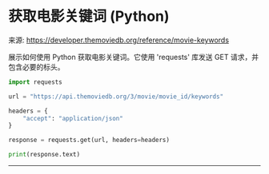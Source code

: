 # 获取电影关键词 (Python)

来源: https://developer.themoviedb.org/reference/movie-keywords

展示如何使用 Python 获取电影关键词。它使用 'requests' 库发送 GET 请求，并包含必要的标头。

```python
import requests

url = "https://api.themoviedb.org/3/movie/movie_id/keywords"

headers = {
    "accept": "application/json"
}

response = requests.get(url, headers=headers)

print(response.text)
```

--------------------------------
